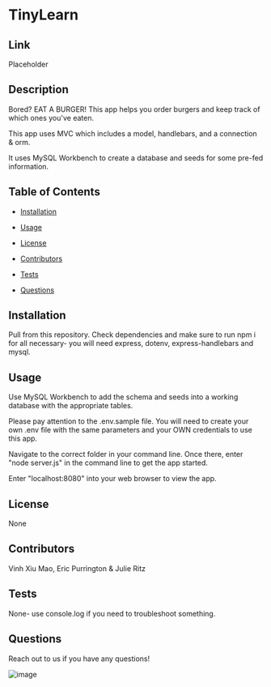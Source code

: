 # TinyLearn
## Link
Placeholder
## Description
Bored? EAT A BURGER! This app helps you order burgers and keep track of which ones you've eaten.

This app uses MVC which includes a model, handlebars, and a connection & orm.

It uses MySQL Workbench to create a database and seeds for some pre-fed information.
## Table of Contents
* [Installation](#installation)

* [Usage](#usage)

* [License](#license)

* [Contributors](#contributors)

* [Tests](#tests)

* [Questions](#questions)
## Installation
Pull from this repository. Check dependencies and make sure to run npm i for all necessary- you will need express, dotenv, express-handlebars and mysql.
## Usage
Use MySQL Workbench to add the schema and seeds into a working database with the appropriate tables.

Please pay attention to the .env.sample file. You will need to create your own .env file with the same parameters and your OWN credentials to use this app.

Navigate to the correct folder in your command line. Once there, enter "node server.js" in the command line to get the app started.

Enter "localhost:8080" into your web browser to view the app.
## License
None
## Contributors
Vinh Xiu Mao, Eric Purrington & Julie Ritz
## Tests
None- use console.log if you need to troubleshoot something.
## Questions
Reach out to us if you have any questions!

![image](https://user-images.githubusercontent.com/60047114/83581502-d5d90800-a4f3-11ea-992f-87ba976f8bd6.png)